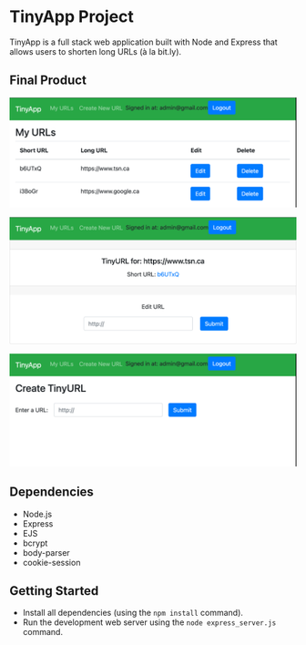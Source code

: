 # TinyApp Project

TinyApp is a full stack web application built with Node and Express that allows users to shorten long URLs (à la bit.ly).

## Final Product

!["Home Page"](https://github.com/jaeykimmy/tinyapp/blob/main/docs/url-home.png)

!["Edit your URLs"](https://github.com/jaeykimmy/tinyapp/blob/main/docs/url-edit.png)

!["Add new URLs"](https://github.com/jaeykimmy/tinyapp/blob/main/docs/url-new.png)

## Dependencies

- Node.js
- Express
- EJS
- bcrypt
- body-parser
- cookie-session

## Getting Started

- Install all dependencies (using the `npm install` command).
- Run the development web server using the `node express_server.js` command.